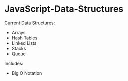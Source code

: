 # JavaScript-Data-Structures

  Current Data Structures:
- Arrays
- Hash Tables
- Linked Lists
- Stacks
- Queue

Includes:
- Big O Notation
